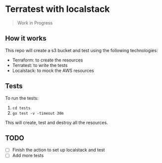 # Terratest with localstack

> Work in Progress

## How it works
This repo will create a s3 bucket and test using the following technologies:
* Terraform: to create the resources
* Terratest: to write the tests
* Localstack: to mock the AWS resources

## Tests
To run the tests:   
1. `cd tests`
2. `go test -v -timeout 30m`

This will create, test and destroy all the resources.

## TODO
- [ ] Finish the action to set up localstack and test
- [ ] Add more tests
